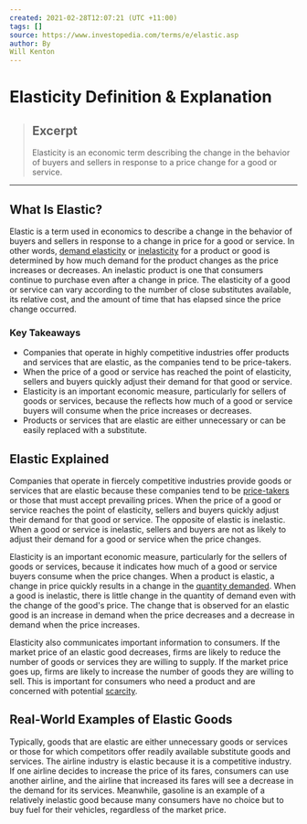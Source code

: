 ```yaml
---
created: 2021-02-28T12:07:21 (UTC +11:00)
tags: []
source: https://www.investopedia.com/terms/e/elastic.asp
author: By
Will Kenton
---
```


# Elasticity Definition & Explanation

> ## Excerpt
> Elasticity is an economic term describing the change in the behavior of buyers and sellers in response to a price change for a good or service.

---
## What Is Elastic?

Elastic is a term used in economics to describe a change in the behavior of buyers and sellers in response to a change in price for a good or service. In other words, [demand elasticity](https://www.investopedia.com/terms/d/demand-elasticity.asp) or [inelasticity](https://www.investopedia.com/terms/e/inelastic.asp) for a product or good is determined by how much demand for the product changes as the price increases or decreases. An inelastic product is one that consumers continue to purchase even after a change in price. The elasticity of a good or service can vary according to the number of close substitutes available, its relative cost, and the amount of time that has elapsed since the price change occurred.

### Key Takeaways

-   Companies that operate in highly competitive industries offer products and services that are elastic, as the companies tend to be price-takers.
-   When the price of a good or service has reached the point of elasticity, sellers and buyers quickly adjust their demand for that good or service.
-   Elasticity is an important economic measure, particularly for sellers of goods or services, because the reflects how much of a good or service buyers will consume when the price increases or decreases.
-   Products or services that are elastic are either unnecessary or can be easily replaced with a substitute.

## Elastic Explained

Companies that operate in fiercely competitive industries provide goods or services that are elastic because these companies tend to be [price-takers](https://www.investopedia.com/terms/p/pricetaker.asp) or those that must accept prevailing prices. When the price of a good or service reaches the point of elasticity, sellers and buyers quickly adjust their demand for that good or service. The opposite of elastic is inelastic. When a good or service is inelastic, sellers and buyers are not as likely to adjust their demand for a good or service when the price changes.

Elasticity is an important economic measure, particularly for the sellers of goods or services, because it indicates how much of a good or service buyers consume when the price changes. When a product is elastic, a change in price quickly results in a change in the [quantity demanded](https://www.investopedia.com/terms/q/quantitydemanded.asp). When a good is inelastic, there is little change in the quantity of demand even with the change of the good's price. The change that is observed for an elastic good is an increase in demand when the price decreases and a decrease in demand when the price increases.

Elasticity also communicates important information to consumers. If the market price of an elastic good decreases, firms are likely to reduce the number of goods or services they are willing to supply. If the market price goes up, firms are likely to increase the number of goods they are willing to sell. This is important for consumers who need a product and are concerned with potential [scarcity](https://www.investopedia.com/terms/s/scarcity.asp).

## Real-World Examples of Elastic Goods

Typically, goods that are elastic are either unnecessary goods or services or those for which competitors offer readily available substitute goods and services. The airline industry is elastic because it is a competitive industry. If one airline decides to increase the price of its fares, consumers can use another airline, and the airline that increased its fares will see a decrease in the demand for its services. Meanwhile, gasoline is an example of a relatively inelastic good because many consumers have no choice but to buy fuel for their vehicles, regardless of the market price.
